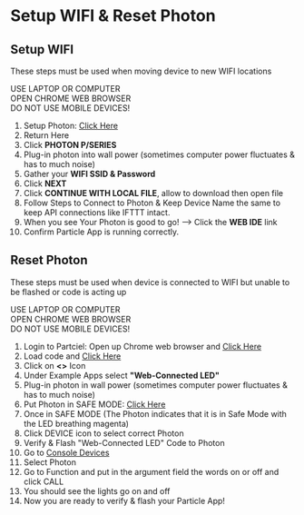 # Setup WIFI & Reset Photon 

## Setup WIFI

These steps must be used when moving device to new WIFI locations

USE LAPTOP OR COMPUTER<br> 
OPEN CHROME WEB BROWSER<br> 
DO NOT USE MOBILE DEVICES!<br> 

1. Setup Photon: <a href="http://rvciot.app/start" target="blank">Click Here</a>
1. Return Here
1. Click <b>PHOTON P/SERIES</b>
1. Plug-in photon into wall power (sometimes computer power fluctuates & has to much noise)
1. Gather your <b>WIFI SSID & Password</b> 
1. Click <b>NEXT</b>
1. Click <b>CONTINUE WITH LOCAL FILE</b>, allow to download then open file
1. Follow Steps to Connect to Photon & Keep Device Name the same to keep API connections like IFTTT intact.
1. When you see Your Photon is good to go! —> Click the <b>WEB IDE</b> link
1. Confirm Particle App is running correctly. 

## Reset Photon

These steps must be used when device is connected to WIFI but unable to be flashed or code is acting up

USE LAPTOP OR COMPUTER<br>
OPEN CHROME WEB BROWSER<br>
DO NOT USE MOBILE DEVICES!<br> 

1. Login to Partciel: Open up Chrome web browser and <a href="https://www.particle.io/" target="blank">Click Here</a>
1. Load code and <a href="https://build.particle.io" target="blank">Click Here</a>
1. Click on <b><></b> Icon
  1. Under Example Apps select <b>"Web-Connected LED"</b>
1. Plug-in photon in wall power (sometimes computer power fluctuates & has to much noise)
1. Put Photon in SAFE MODE: <a href="https://docs.particle.io/tutorials/device-os/led/photon/#safe-mode" target="blank">Click Here</a>
1. Once in SAFE MODE (The Photon indicates that it is in Safe Mode with the LED breathing magenta)
1. Click DEVICE icon to select correct Photon
1. Verify & Flash "Web-Connected LED" Code to Photon 
1. Go to <a href="https://console.particle.io/devices" target="blank">Console Devices</a>
1. Select Photon
1. Go to Function and put in the argument field the words on or off and click CALL
1. You should see the lights go on and off
1. Now you are ready to verify & flash your Particle App!
